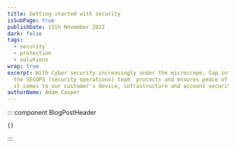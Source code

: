 ```yaml
---
title: Getting started with security
isSubPage: true
publishDate: 11th November 2022
dark: false
tags:
  - security
  - protection
  - solutions
wrap: true
excerpt: W﻿ith Cyber security increasingly under the microscope, tap into how
  the SECOPS (security operations) team  protects and ensures peace of mind when
  it comes to our customer's device, infrastructure and account security.
authorName: Adam Casper
---
```

::: component BlogPostHeader
~~~
{}
~~~

:::